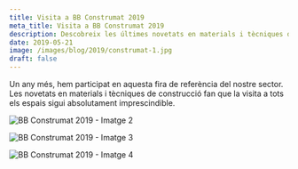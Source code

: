 ```yaml
---
title: Visita a BB Construmat 2019
meta_title: Visita a BB Construmat 2019
description: Descobreix les últimes novetats en materials i tècniques de construcció en aquesta fira destacada del nostre sector.
date: 2019-05-21
image: /images/blog/2019/construmat-1.jpg
draft: false
---
```


Un any més, hem participat en aquesta fira de referència del nostre sector. Les novetats en materials i tècniques de construcció fan que la visita a tots els espais sigui absolutament imprescindible.

![BB Construmat 2019 - Imatge 2](/images/blog/2019/construmat-2.jpg)

![BB Construmat 2019 - Imatge 3](/images/blog/2019/construmat-3.jpg)

![BB Construmat 2019 - Imatge 4](/images/blog/2019/construmat-4.jpg)
